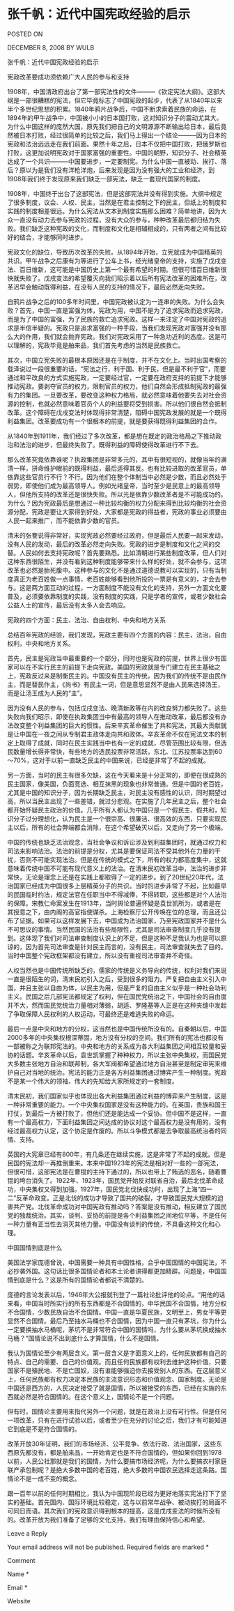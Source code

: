 # 张千帆：近代中国宪政经验的启示  
POSTED ON

DECEMBER 8, 2008 BY WULB

张千帆：近代中国宪政经验的启示

宪政改革要成功须依赖广大人民的参与和支持

1908年，中国清政府出台了第一部宪法性的文件———《钦定宪法大纲》。这部大纲是一部很糟糕的宪法，但它毕竟标志了中国宪政的起步，代表了从1840年以来半个多世纪思想的积累。1840年鸦片战争后，中国不断求索着民族的命运，在1894年的甲午战争中，中国被小小的日本国打败，这对知识分子的震动尤其大。为什么中国这样的庞然大国，原先我们把自己的文明源源不断输出给日本，最后竟然被日本打败，经过很简单的比较之后，我们马上得出一个结论———因为日本的宪政和法治远远走在我们前面。果然十年之后，日本不仅把中国打败，把俄罗斯也打败，这更加说明宪政对于国家富强的重要性。中国的朝野，知识分子、社会精英达成了一个共识———中国要进步，一定要制宪。为什么中国一直被动、挨打、落后？原以为是我们没有洋枪洋炮，后来发现是因为没有强大的工业和经济，到1908年我们终于发现原来我们缺乏一部宪法，缺乏一套现代国家的制度。

1908年，中国终于出台了这部宪法，但是这部宪法并没有得到实施。大纲中规定了很多制度，议会、人权、民主，当然是在君主控制之下的民主，但纸上的制度和实践的制度相差很远。为什么宪法从文本到制度实施那么困难？简单地讲，因为大众一直没有动力去参与宪政的过程，没有大众的参与，种种改革最后都归结为失败。我们缺乏这种宪政的文化，而制度和文化是相辅相成的，只有两者之间有比较好的结合，才能够同时进步。

宪政文化的缺位，导致历次改革的失败。从1894年开始，立宪就成为中国精英的共识。甲午战争之后康有为等进行了公车上书，经光绪皇帝的支持，实施了戊戌变法、百日维新，这可能是中国历史上第一个最有希望的时期。但很可惜百日维新很快就失败了。戊戌变法的希望覆灭向我们昭示着以后所有宪法改革的困难所在，改革迟早会触动既得利益，在没有人民的支持的情况下，最后必然走向失败。

自鸦片战争之后的100多年时间里，中国宪政被认定为一连串的失败。为什么会失败？首先，中国一直是富强为体，宪政为用，中国不是为了追求宪政而追求宪政，而是为了中国的富强，为了民族的救亡追求宪政。这样一来注定了中国对宪政的追求是半信半疑的。宪政只是追求富强的一种手段，当我们发现宪政对富强并没有那么大的作用，我们就会抛弃宪政。我们对宪政采用了一种急功近利的态度。这是可以理解的，宪政毕竟是舶来品，我们首先考虑的当然是民族救亡。

其次，中国立宪失败的最根本原因还是在于制度，并不在文化上。当时出国考察的载泽说过一段很重要的话，“宪法之行，利于国、利于民，但是最不利于官”，而要通过和平改良的方式实施宪政，一定要经过官，一定要在政府支持的前提下才能够推动宪政。要剥夺官员的权力，限制官员的权力，他们自然会形成抵制宪政的最强有力的集团。一旦要改革，要改变这种权力格局，就必然意味着他要失去对社会资源的控制，也就必然意味着官员个人的利益要将受到损害。所以他们很自然会抵制改革。这个障碍在戊戌变法时体现得非常清楚，阻碍中国宪政发展的就是一个既得利益集团。改革要成功有一个很根本的前提，就是要获得既得利益集团的合作。

从1840年到1911年，我们经过了多次改革，都是想在既定的政治格局之下推动政治和法治的进步，但最终失败了。既得利益的障碍使得改革进行不下去。

那么改革究竟依靠谁呢？执政集团是非常多元的，其中有很短视的，就像当年的满清一样，拼命维护眼前的既得利益，最后适得其反。也有比较进取的改革官员，单依靠这些官员行不行？不行。因为他们在整个体制当中必然是少数，而且必然处于弱势，即使他们成为最高领导人。例如光绪皇帝，当时至少是民意上的最高领导人，但他所支持的改革还是很快失败。所以光是依靠少数改革者是不可能成功的。为什么？因为宪政最后是想通过一种比较均衡的权力分配来得到比较均衡的社会资源分配，宪政是要让大家得到好处，大家都是宪政的得益者，宪政的事业必须要由人民一起来推广，而不能依靠少数的官员。

清末的张謇说得非常好，实现宪政必然要经过政府，但是最后人民要一起来发动，没有人民的发动，最后的改革必然走向失败。宪政的进步是制度和文化之间的交替。人民如何去支持宪政呢？首先要熟悉。比如清朝进行某些制度改革，但人们对这种东西很陌生，并没有看到这种制度能够带来什么样的好处，就不会参与，这项改革也必然是胎死腹中。这种参与的文化不是通过道德说教可以实现的，只有当制度真正为老百姓做一点事情，老百姓能够看到他所投的一票是有意义的，才会去参与。这是两方面互动的过程，一方面制度不能没有文化的支持，另外一方面文化要普及，必须要依靠制度的实践，没有制度的实践，只是学者的宣传，或者少数社会公益人士的宣传，最后没有太多人会去响应。

宪政的四个方面：民主、法治、自由权利、中央和地方关系

总结百年宪政的经验，我们发现，宪政主要有四个方面的内容：民主，法治，自由权利，中央和地方关系。

首先，民主是宪政当中最重要的一个部分，同时也是宪政的前提，世界上很少有国家可以在不实行民主的前提下走向宪政。美国的宪政就是专门建立在民主基础之上，宪政反过来是制衡民主的。中国没有民主的传统，因为我们的传统不是由民作主，而是替民作主，《尚书》有民主一词，但是意思显然不是由人民来选择汤王，而是让汤王成为人民的“主”。

因为没有人民的参与，包括戊戌变法、晚清新政等在内的改良努力都失败了。这些失败向我们昭示，即使在执政集团当中有最高的领导人在推动改革，最后都没有办法改变整个利益集团的巨大的惯性。后来辛亥革命催生了共和宪法，其最大贡献就是让中国在一夜之间从专制君主政体走向共和政体。辛亥革命不仅在宪法文本的制定上取得了成就，同时在民主实践当中也有一定的成就，尽管范围比较有限，但选民数量增长得非常快，有些地方的选民投票非常活跃，东北、江苏投票率达到60～70%，这对于以前一直缺乏民主的中国来说，已经是非常了不起的成就。

另一方面，当时的民主有很多欠缺，这在今天看来是十分正常的，即便在很成熟的民主国家，像美国，负面竞选、相互抹黑的现象也非常普通。但是中国的老百姓，尤其是中国的知识分子，因为长期缺乏民主，对民主没有感性的认识，同时期望过高，所以当民主出现了一些差错，就过分悲观。在实施了几年民主之后，整个社会都开始怀疑民主政治的价值。几乎所有人都认为中国只是一个假民主、假共和，知识分子过分理想化，认为民主是一个很崇高、很廉洁、很高效的东西，只要实现民主以后，所有的社会弊端都会消除，在这个希望破灭以后，又走向了另一个极端。

中国的传统也缺乏法治观念，当社会争议和诉讼涉及到利益集团时，就通过权力和司法来影响法治。法治的前提是分权，尤其是要保证司法不受其他外在力量的干扰，否则不可能实现法治。但是在传统的模式之下，所有的权力都高度集中，这就意味着传统中国不可能有现代意义上的法治。在清末民初改革当中，法治的进步非常快，无论是理念上还是在实践上都取得了一定的进步。到了20世纪20年代，法治国家已经成为中国很多上层精英分子的共识。当时的进步非常了不起，比如最早的民国临时约法，规定法官在任职当中不得减俸，不得转职，这些都是对个人法治的保障。宋教仁命案发生在1913年，当时舆论普遍怀疑是袁世凯所为，或者是在其授意之下，由内阁的高官指使谋杀。上海检察厅公开传唤在位的总理，而且还公布了证据。如果可以这样发展下去，中国成为法治国家，乃至宪政国家并不是什么不可思议的事情。当然民国的法治有些局限性，尤其是司法审查制度几乎没有提到。这体现了我们对司法审查制度认识上的不足，但是这种不足我认为也是可以原谅的，因为首先司法审查是针对民主而言的，没有民主，司法审查就失去了目的。当时中国整个宪政框架都没有建立，所以没有重视司法审查并不奇怪。

人权当然也是中国传统所缺乏的，儒家的传统是义务导向的传统，权利对我们来说一直是很陌生的词，清末民初引入之后，受到很多的阻力。严复把自由主义引入中国，并且主张以自由为体，以民主为用，但是严复的自由主义似乎是一种社会功利主义。民国之后几部宪法都规定了权利，但在国民党统治之下，中国社会的自由度并不大，然而国民党统治力量相对薄弱，胡适、罗隆基等人正是在这种夹缝中发起了争取保障人民权利的人权运动，可最终还是难逃失败的命运。

最后一点是中央和地方的分权，这当然也是中国传统所没有的。自秦朝以后，中国2000多年的中央集权根深蒂固，地方没有分权的空间。我们所有的宪法也都没有一部被称之为联邦宪法的。中央和地方的关系成为各大利益集团之间相互较量和妥协的话题。辛亥革命以后，袁世凯掌握了种种权力，所以主张中央集权，而国民党大多数主张地方自治和联邦制，各大军阀都希望通过地方自治甚至是制定审宪来维护自己对当地的统治。宪法的能力正是各方利益集团通过博弈产生一种制度。宪政不是某一个伟大的领袖、伟大的先知给大家所规定的一套制度。

清末民初，我们国家似乎也体现出各大利益集团通过利益的博弈来产生制度，这是一种非常重要的能力。一个中央集权国家是没有这种能力的。在英国，贵族和国王打仗，到最后一方被打败了，但他们还是能达成一个妥协。但中国不是这样，一直有一个最高权力，下面利益集团之间达成的协议对这个最高权力是没有用的，没有经过最高权力认定，这个协定是作废的。所以斗争模式都是去争取最高统治者的同情、支持。

英国的大宪章已经有800年，有几条还在继续实施，这是非常了不起的成就。但是民国的宪法却一再推倒重来。本来中国1923年的宪法是相对好一些的一部宪法，但很可惜，这部宪法是在曹锟的主持下通过的，所以也带上了贿选的恶名，随着曹锟的垮台消失了。1922年、1923年，国民党开始反对联省自治，最后北伐革命成功，中央集权又得到加强。1927年，国民党北伐快成功时，出现了上海“四一二”反革命政变。正是北伐的成功才导致了国共的破裂，才导致国民党大规模的迫害共产党。北伐革命成功对中国宪政有推动吗？答案是没有推动，相反建立了国民党的独裁统治。其实，谈判、妥协的前提是各个利益集团之间地位平等，不是任何一种力量有正当性去消灭其他力量。中国没有谈判的传统，不具备这种文化和心理。

中国国情到底是什么

美国法学家庞德曾说，中国需要一种具有中国性格，合乎中国国情的中国宪法，不必抄袭外国。这句话比很多国情论者和本土论者讲得都更加精辟。问题是，中国国情到底是什么？这是所有的国情论者都说不清楚的。

庞德的言论发表以后，1946年大公报就刊登了一篇社论批评他的论点。“用他的话来看，中国当时所实行的所有东西都是不合国情的，中华民国不合国情，地方分权不合国情，少数民族自治不合国情。中国一直是华夏民族，文明至上，男女平等更显然不合国情。最后乃至抽水马桶也不合国情，因为中国一直只有茅坑，你为什么一定要换抽水马桶呢，茅坑不是非常符合中国的国情吗，为什么要从茅坑换成抽水马桶？”国情论说不出到底什么才算国情，什么不是国情。

我认为国情论至少有两层含义。第一层含义是字面意义上的，任何民族都有自己的特点、自己的需要、自己的价值观。而且任何民族都有权利去维护这种价值，只要国家不是殖民地、不是亡国奴，没有谁能够强迫你去接受别人的东西。在这层意义上，任何民族都有权力决定本民族的主流意识形态和价值观念、国家制度。无论是中国还是西方的，人民决定接受了就是国情，所以被接受的东西，已经在实施的东西就必然是符合国情的。在这个意义上，国情论不是一个问题。

但有时，国情论主要用来指代另外一个问题，就是在政治上没有可行性。但是任何一项改革，只有在进行试验以后，或者至少在充分的讨论之后，我们才有可能知道它到底是不是符合国情的。

改革开放30年证明，我们的市场经济、公平竞争、依法行政、法治国家，这些东西原先都没有，都是舶来品，一开始肯定也是不符合国情的，但如果你回到1978以前，人民公社那就是我们的国情，为什么要搞市场经济呢，为什么要搞农村家庭联产承包制呢？是绝大多数中国的老百姓，绝大多数的中国农民选择走这条路。国情论不是一成不变的概念。

跟一百年以前的任何时期相比，我认为中国现阶段已经为更好地落实宪法打下了坚实的基础。首先国内、国际环境比较稳定，这与以前常年战争、被动挨打的局面不可同日而语。其次我们的宪政意识得到根本的提高，这是戊戌变法的时候所没有的。改革开放为我们准备了足够的文化支持，我们有理由保持信心和希望。

Leave a Reply

Your email address will not be published. Required fields are marked *

Comment

Name *

Email *

Website